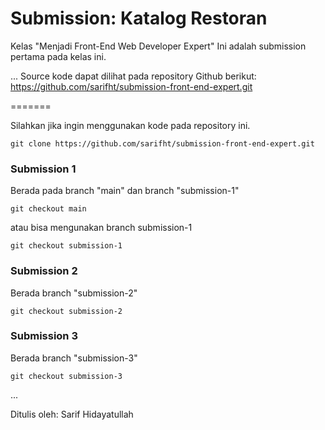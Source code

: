 # Submission: Katalog Restoran

Kelas "Menjadi Front-End Web Developer Expert"
Ini adalah submission pertama pada kelas ini.

...
Source kode dapat dilihat pada repository Github berikut:
https://github.com/sarifht/submission-front-end-expert.git

=======

Silahkan jika ingin menggunakan kode pada repository ini.

```
git clone https://github.com/sarifht/submission-front-end-expert.git
```

### Submission 1

Berada pada branch "main" dan branch "submission-1"

```
git checkout main
```

atau bisa mengunakan branch submission-1

```
git checkout submission-1
```

### Submission 2

Berada branch "submission-2"

```
git checkout submission-2
```

### Submission 3

Berada branch "submission-3"

```
git checkout submission-3
```


...

Ditulis oleh: Sarif Hidayatullah
